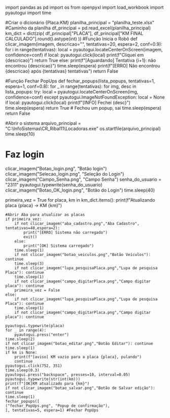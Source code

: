 import pandas as pd
import os
from openpyxl import load_workbook
import pyautogui
import time

#Criar o dicionário {Placa:KM}
planilha_principal = "planilha_teste.xlsx" #Caminho da planilha 
df_principal = pd.read_excel(planilha_principal)
km_dict = dict(zip(
    df_principal["PLACA"], 
    df_principal["KM FINAL CALCULADO"].round().astype(int)
))
#Função Inicia o Robô 
def clicar_imagem(imagem, descricao="", tentativas=20, espera=2, conf=0.9):
    for i in range(tentativas):
        local = pyautogui.locateCenterOnScreen(imagem, confidence=conf)
        if local:
            pyautogui.click(local)
            print(f"Cliquei em {descricao}")
            return True
        else:
            print(f"[Aguardando] Tentativa {i+1}: não encontrou {descricao}")
            time.sleep(espera)
    print(f"[ERRO] Não encontrou {descricao} após {tentativas} tentativas")
    return False

#Função Fechar PopUps
def fechar_popups(lista_popups, tentativas=1, espera=1, conf=0.8):
    for _ in range(tentativas):
        for img, desc in lista_popups:
            try:
                local = pyautogui.locateCenterOnScreen(img, confidence=conf)
            except pyautogui.ImageNotFoundException:
                local = None
            if local:
                pyautogui.click(local)
                print(f"[INFO] Fechei {desc}")
                time.sleep(espera)
                return True  # Fechou um popup, sai
        time.sleep(espera)
    return False

#Abrir o sistema 
arquivo_principal = "C:\\InfoSistemas\\CR_Ribal11\\Locadoras.exe"
os.startfile(arquivo_principal)
time.sleep(10)

# Faz login
clicar_imagem("Botao_login.png", "Botão login")
clicar_imagem("Selecao_login.png", "Seleção do Login")
clicar_imagem("Campo_Senha.png", "Campo Senha")
senha_do_usuario = "2311"
pyautogui.typewrite(senha_do_usuario)
clicar_imagem("Botao_OK_login.png", "Botão do Login")
time.sleep(40)

primeira_vez = True
for placa, km in km_dict.items():
    print(f"Atualizando placa {placa} -> KM {km}")
    
    #Abrir Aba para atualizar as placas 
    if primeira_vez:        
        if not clicar_imagem("aba_cadastro.png","Aba Cadastro", tentativas=40,espera=2): 
            print("[ERRO] Sistema não carregado")
            exit()
        else:
            print("[OK] Sistema carregado")
        time.sleep(1)
        if not clicar_imagem("botao_veiculos.png","Botão Veículos"): continue
        time.sleep(3)
        if not clicar_imagem("lupa_pesquisaPlaca.png","Lupa de pesquisa Placa"): continue
        time.sleep(1)
        if not clicar_imagem("campo_digitarPlaca.png","Campo digitar placa"): continue
        primeira_vez = False
    else:
        if not clicar_imagem("lupa_pesquisaPlaca.png","Lupa de pesquisa Placa"): continue
        time.sleep(1)
        if not clicar_imagem("campo_digitarPlaca.png","Campo digitar placa"): continue

    pyautogui.typewrite(placa)
    for _ in range(4):
        pyautogui.press("enter")
    time.sleep(2)
    if not clicar_imagem("botao_editar.png","Botão Editar"): continue
    time.sleep(1)
    if km is None:
        print(f"[aviso] KM vazio para a placa {placa}, pulando")
        continue
    pyautogui.click(752, 351)
    time.sleep(0.3)
    pyautogui.press("backspace", presses=10, interval=0.05)
    pyautogui.typewrite(str(int(km)))
    print(f"[OK]KM atualizado para {km}")
    if not clicar_imagem("botao_salvar.png","Botão de Salvar edição"): continue
    time.sleep(1)
    fechar_popups([
    ("fechar_PopUps.png", "Popup de confirmação"),
    ], tentativas=5, espera=1) #Fechar PopUps
